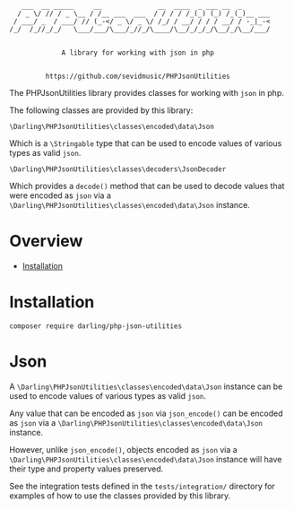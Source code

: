 ```
   ___  __ _____     __              __  ____  _ ___ __  _
  / _ \/ // / _ \__ / /__ ___  ___  / / / / /_(_) (_) /_(_)__ ___
 / ___/ _  / ___/ // (_-</ _ \/ _ \/ /_/ / __/ / / / __/ / -_|_-<
/_/  /_//_/_/   \___/___/\___/_//_/\____/\__/_/_/_/\__/_/\__/___/


             A library for working with json in php


         https://github.com/sevidmusic/PHPJsonUtilities

```

The PHPJsonUtilities library provides classes for working with
`json` in php.

The following classes are provided by this library:

```
\Darling\PHPJsonUtilities\classes\encoded\data\Json
```

Which is a `\Stringable` type that can be used to encode values of
various types as valid `json`.

```
\Darling\PHPJsonUtilities\classes\decoders\JsonDecoder
```

Which provides a `decode()` method that can be used
to decode values that were encoded as `json` via a
`\Darling\PHPJsonUtilities\classes\encoded\data\Json`
instance.

# Overview

- [Installation](#installation)

# Installation

```
composer require darling/php-json-utilities
```

# Json

A `\Darling\PHPJsonUtilities\classes\encoded\data\Json` instance can
be used to encode values of various types as valid `json`.

Any value that can be encoded as `json` via `json_encode()`
can be encoded as `json` via a
`\Darling\PHPJsonUtilities\classes\encoded\data\Json` instance.

However, unlike `json_encode()`, objects encoded as `json` via a
`\Darling\PHPJsonUtilities\classes\encoded\data\Json` instance
will have their type and property values preserved.

See the integration tests defined in the `tests/integration/` directory
for examples of how to use the classes provided by this library.
